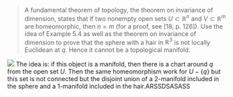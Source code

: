 > A fundamental theorem of topology, the theorem on invariance of dimension, states that if two nonempty open sets $U \subset \mathbb{R}^n$ and $V \subset \mathbb{R}^m$ are homeomorphic, then $n = m$ (for a proof, see [18, p. 126]). Use the idea of Example 5.4 as well as the theorem on invariance of dimension to prove that the sphere with a hair in $\mathbb{R}^3$ is not locally Euclidean at $q$. Hence it cannot be a topological manifold.

![](<Drawing 2023-11-28 14.24.23.excalidraw>)
The idea is: if this object is a manifold, then there is a chart around $q$ from the open set $U$. Then the same homeomorphism work for $U - \{q\}$ but this set is not connected but the disjoint union of a 2-manifold included in the sphere and a 1-manifold included in the hair.ARSSDSASASS
